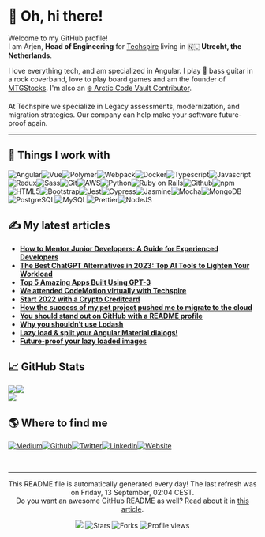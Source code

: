 
<h1>👋 Oh, hi there!</h1>
<p>Welcome to my GitHub profile! <br/>I am Arjen,  <b>Head of Engineering</b> for <a href="https://www.techspire.nl" target="_blank">Techspire</a> living in 🇳🇱 <b>Utrecht, the Netherlands</b>.</p>
<p>I love everything tech, and am specialized in Angular. 
  I play 🎸 bass guitar in a rock coverband, love to play board games and am the founder of <a href="https://www.mtgstocks.com/" target="_blank">MTGStocks</a>. I'm also an <a href="https://archiveprogram.github.com/" target="_blank">❄️ Arctic Code Vault Contributor</a>.
</p>
<p>
  At Techspire we specialize in Legacy assessments, modernization, and migration strategies.
  Our company can help make your software future-proof again.
</p>
<hr/>
<h2>🔧 Things I work with</h2>
<p><img alt="Angular" src="https://img.shields.io/badge/-Angular-46a2f1?style=flat-square&logo=angular&logoColor=white"/><img alt="Vue" src="https://img.shields.io/badge/-Vue-46a2f1?style=flat-square&logo=vue.js&logoColor=white"/><img alt="Polymer" src="https://img.shields.io/badge/-Polymer-4392e4?style=flat-square&logo=polymer-project&logoColor=white"/><img alt="Webpack" src="https://img.shields.io/badge/-Webpack-4182d8?style=flat-square&logo=webpack&logoColor=white"/><img alt="Docker" src="https://img.shields.io/badge/-Docker-3e72cb?style=flat-square&logo=docker&logoColor=white"/><img alt="Typescript" src="https://img.shields.io/badge/-Typescript-3c62be?style=flat-square&logo=typescript&logoColor=white"/><img alt="Javascript" src="https://img.shields.io/badge/-Javascript-3952b1?style=flat-square&logo=javascript&logoColor=white"/><img alt="Redux" src="https://img.shields.io/badge/-Redux-3742a5?style=flat-square&logo=redux&logoColor=white"/><img alt="Sass" src="https://img.shields.io/badge/-Sass-343198?style=flat-square&logo=sass&logoColor=white"/><img alt="Git" src="https://img.shields.io/badge/-Git-32218b?style=flat-square&logo=git&logoColor=white"/><img alt="AWS" src="https://img.shields.io/badge/-AWS-3f1a80?style=flat-square&logo=amazon-aws&logoColor=white"/><img alt="Python" src="https://img.shields.io/badge/-Python-531676?style=flat-square&logo=python&logoColor=white"/><img alt="Ruby on Rails" src="https://img.shields.io/badge/-Ruby on Rails-68136b?style=flat-square&logo=ruby-on-rails&logoColor=white"/><img alt="Github" src="https://img.shields.io/badge/-Github-7d1061?style=flat-square&logo=github&logoColor=white"/><img alt="npm" src="https://img.shields.io/badge/-npm-910c57?style=flat-square&logo=npm&logoColor=white"/><img alt="HTML5" src="https://img.shields.io/badge/-HTML5-a6094d?style=flat-square&logo=html5&logoColor=white"/><img alt="Bootstrap" src="https://img.shields.io/badge/-Bootstrap-bb0642?style=flat-square&logo=bootstrap&logoColor=white"/><img alt="Jest" src="https://img.shields.io/badge/-Jest-cf0238?style=flat-square&logo=jest&logoColor=white"/><img alt="Cypress" src="https://img.shields.io/badge/-Cypress-d70531?style=flat-square&logo=cypress&logoColor=white"/><img alt="Jasmine" src="https://img.shields.io/badge/-Jasmine-c41533?style=flat-square&logo=jasmine&logoColor=white"/><img alt="Mocha" src="https://img.shields.io/badge/-Mocha-b22534?style=flat-square&logo=mocha&logoColor=white"/><img alt="MongoDB" src="https://img.shields.io/badge/-MongoDB-9f3536?style=flat-square&logo=mongodb&logoColor=white"/><img alt="PostgreSQL" src="https://img.shields.io/badge/-PostgreSQL-8d4537?style=flat-square&logo=postgresql&logoColor=white"/><img alt="MySQL" src="https://img.shields.io/badge/-MySQL-7a5539?style=flat-square&logo=mysql&logoColor=white"/><img alt="Prettier" src="https://img.shields.io/badge/-Prettier-68653a?style=flat-square&logo=prettier&logoColor=white"/><img alt="NodeJS" src="https://img.shields.io/badge/-NodeJS-55753c?style=flat-square&logo=Node.js&logoColor=white"/>
</p>
<h2>✍ My latest articles</h2>
<ul>
  <li><a href="https://arjenbrandenburgh.medium.com/how-to-mentor-junior-developers-a-guide-for-experienced-developers-91e90158f31b?source=rss-4e994d74f767------2"><b>How to Mentor Junior Developers: A Guide for Experienced Developers</b></a></li>
  <li><a href="https://arjenbrandenburgh.medium.com/the-best-chatgpt-alternatives-in-2023-top-ai-tools-to-lighten-your-workload-90e73836c6a4?source=rss-4e994d74f767------2"><b>The Best ChatGPT Alternatives in 2023: Top AI Tools to Lighten Your Workload</b></a></li>
  <li><a href="https://arjenbrandenburgh.medium.com/top-5-amazing-apps-built-using-gpt-3-d1dea8476a16?source=rss-4e994d74f767------2"><b>Top 5 Amazing Apps Built Using GPT-3</b></a></li>
  <li><a href="https://medium.com/techspiration/we-attended-codemotion-virtually-with-techspire-26869d6dacbf?source=rss-4e994d74f767------2"><b>We attended CodeMotion virtually with Techspire</b></a></li>
  <li><a href="https://arjenbrandenburgh.medium.com/start-2022-with-a-crypto-creditcard-da8b24dc367f?source=rss-4e994d74f767------2"><b>Start 2022 with a Crypto Creditcard</b></a></li>
  <li><a href="https://medium.com/techspiration/how-the-success-of-my-pet-project-pushed-me-to-migrate-to-the-cloud-fa9a4078ab62?source=rss-4e994d74f767------2"><b>How the success of my pet project pushed me to migrate to the cloud</b></a></li>
  <li><a href="https://medium.com/techspiration/you-should-stand-out-on-github-with-a-readme-profile-467e047b6c18?source=rss-4e994d74f767------2"><b>You should stand out on GitHub with a README profile</b></a></li>
  <li><a href="https://medium.com/techspiration/why-you-shouldnt-use-lodash-f8504d7b7383?source=rss-4e994d74f767------2"><b>Why you shouldn’t use Lodash</b></a></li>
  <li><a href="https://medium.com/techspiration/lazy-load-split-your-angular-material-dialogs-61800e06173e?source=rss-4e994d74f767------2"><b>Lazy load &amp; split your Angular Material dialogs!</b></a></li>
  <li><a href="https://medium.com/techspiration/future-proof-your-lazy-loaded-images-16160bb51e58?source=rss-4e994d74f767------2"><b>Future-proof your lazy loaded images</b></a></li>
</ul>
<h2>📈 GitHub Stats</h2><a href="https://github.com/arjenbrandenburgh/arjenbrandenburgh"><img align="center" src="https://github-readme-stats.vercel.app/api/top-langs/?username=arjenbrandenburgh&amp;title_color=24292e&amp;text_color=24292e&amp;icon_color=24292e&amp;bg_color=ffffff"/></a><a href="https://github.com/arjenbrandenburgh/arjenbrandenburgh"><img align="center" src="https://github-readme-stats.vercel.app/api?username=arjenbrandenburgh&amp;show_icons=true&amp;line_height=27&amp;count_private=true&amp;title_color=24292e&amp;text_color=24292e&amp;icon_color=24292e&amp;bg_color=ffffff"/></a><br/><a href="https://github.com/arjenbrandenburgh/arjenbrandenburgh"><img align="center" src="https://github-readme-stats.vercel.app/api/pin/?username=arjenbrandenburgh&amp;repo=arjenbrandenburgh&amp;title_color=24292e&amp;text_color=24292e&amp;icon_color=24292e&amp;bg_color=ffffff"/></a>
<h2>🌎 Where to find me</h2>
<p><a href="https://medium.com/@arjenbrandenburgh" target="_blank"><img alt="Medium" src="https://img.shields.io/badge/Medium-%2312100E.svg?&style=for-the-badge&logo=Medium&logoColor=white"/></a><a href="https://github.com/arjenbrandenburgh" target="_blank"><img alt="Github" src="https://img.shields.io/badge/Github-%2312100E.svg?&style=for-the-badge&logo=Github&logoColor=white"/></a><a href="https://twitter.com/ArjenBrand" target="_blank"><img alt="Twitter" src="https://img.shields.io/badge/Twitter-%231DA1F2.svg?&style=for-the-badge&logo=Twitter&logoColor=white"/></a><a href="https://www.linkedin.com/in/arjen-brandenburgh" target="_blank"><img alt="LinkedIn" src="https://img.shields.io/badge/LinkedIn-%230077B5.svg?&style=for-the-badge&logo=LinkedIn&logoColor=white"/></a><a href="https://www.arjenbrandenburgh.nl" target="_blank"><img alt="Website" src="https://img.shields.io/badge/Website-%234285F4.svg?&style=for-the-badge&logo=google-chrome&logoColor=white"/></a>
</p><br/>
<hr/>
<p align="center">This README file is automatically generated every day! The last refresh was on Friday, 13 September, 02:04 CEST.<br/>Do you want an awesome GitHub README as well? Read about it in <a href="https://medium.com/@arjenbrandenburgh/you-should-stand-out-on-github-with-a-readme-profile-467e047b6c18" target="_blank">this article</a>.</p>
<p align="center"><img src="https://github.com/arjenbrandenburgh/arjenbrandenburgh/workflows/README%20build/badge.svg"/> <img alt="Stars" src="https://img.shields.io/github/stars/arjenbrandenburgh/arjenbrandenburgh?style=flat-square&labelColor=343b41"/> <img alt="Forks" src="https://img.shields.io/github/forks/arjenbrandenburgh/arjenbrandenburgh?style=flat-square&labelColor=343b41"/> <img src="https://gpvc.arturio.dev/arjenbrandenburgh" alt="Profile views"/></p>
